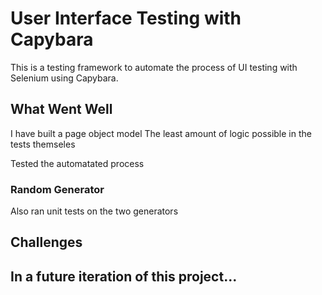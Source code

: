 # User Interface Testing with Capybara
This is a testing framework to automate the process of UI testing with Selenium using Capybara.


## What Went Well
I have built a page object model
The least amount of logic possible in the tests themseles

Tested the automatated process

### Random Generator
Also ran unit tests on the two generators



## Challenges


## In a future iteration of this project...

